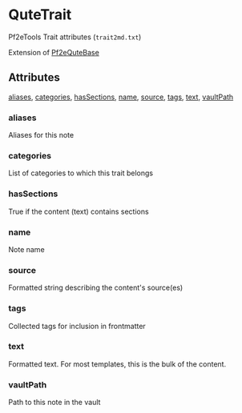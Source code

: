 # QuteTrait

Pf2eTools Trait attributes (`trait2md.txt`)

Extension of [Pf2eQuteBase](Pf2eQuteBase.md)

## Attributes

[aliases](#aliases), [categories](#categories), [hasSections](#hassections), [name](#name), [source](#source), [tags](#tags), [text](#text), [vaultPath](#vaultpath)


### aliases

Aliases for this note

### categories

List of categories to which this trait belongs

### hasSections

True if the content (text) contains sections

### name

Note name

### source

Formatted string describing the content's source(es)

### tags

Collected tags for inclusion in frontmatter

### text

Formatted text. For most templates, this is the bulk of the content.

### vaultPath

Path to this note in the vault

